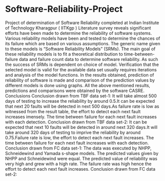 # Software-Reliability-Project
Project of determination of Software Reliability completed at Indian Institute of Technology Kharagpur ( IITKgp )
 Literature survey reveals significant efforts have been made to determine the reliability of software systems. Various reliability models have been and tested to determine the chances of its failure which are based on various assumptions. The generic name given to these models is “Software Reliability Models” (SRMs). The main goal of these reliability models is to fit a theoretical distribution to time-between-failure data and failure count data to determine software reliability. As such the success of SRMs is dependent on choice of model.
Verification that the selected model is valid for the available data set usually requires iterations and analysis of the model functions. In the results obtained, prediction of reliability of software is made and comparison of the prediction values by different models is done using graphs. All the above mentioned results, predictions and comparisons were obtained by the software CASRE.
Conclusions
Conclusion drawn from TBF data set-1:
It will take almost 500 days of testing to increase the reliability by around 0.5.It can be expected that next 20 faults will be detected in next 500 days.As failure rate is low as witnessed from the result table, the effort to detect each next fault increases imensely. The time between failure for each next fault increases with each detection.
Conclusion drawn from TBF data set-2:
It can be expected that next 10 faults will be detected in around next 320 days.It will take around 320 days of testing to imprive the reliability by around 0.75.Failure rate is low, the effort to detect each next fault increases. The time between failure for each next fault increases with each detection.
Conclusion drawn from FC data set-1:
The data was executed by NHPP, Schneidewind and Yamada s-shape models. The predicted values given by NHPP and Schneidewind were equal. The predicted value of reliability was very high and grew with a high rate. The failure rate was high hence the effort to detect each next fault increases.
Conclusion drawn from FC data set-2:
